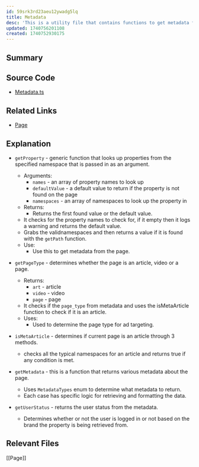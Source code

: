 ```yaml
---
id: 59srk3rd23aeu12ywadg5lq
title: Metadata
desc: 'This is a utility file that contains functions to get metadata from the page'
updated: 1740756201108
created: 1740752930175
---
```

## Summary

## Source Code
- [Metadata.ts](/ncu-ad-manager/src/Utils/Page/Metadata.ts)


## Related Links
- [Page](/ncu-ad-manager/src/Utils/Page/Page.ts)

## Explanation 
- `getProperty` - generic function that looks up properties from the specified namespace that is passed in as an argument. 
  - Arguments: 
    - `names` - an array of property names to look up
    - `defaultValue` - a default value to return if the property is not found on the page
    - `namespaces` - an array of namespaces to look up the property in
  - Returns: 
    - Returns the first found value or the default value. 
  - It checks for the property names to check for, if it empty then it logs a warning and returns the default value. 
  - Grabs the validnamespaces and then returns a value if it is found with the `getPath` function. 
  - Use: 
    - Use this to get metadata from the page. 

- `getPageType` - determines whether the page is an article, video or a page. 
  - Returns: 
    - `art` - article
    - `video` - video
    - `page` - page
  - It checks if the `page_type` from metadata and uses the isMetaArticle function to check if it is an article. 
  - Uses: 
    - Used to determine the page type for ad targeting. 
  
- `isMetaArticle` - determines if current page is an article through 3 methods.
  - checks all the typical namespaces for an article and returns true if any condition is met. 

- `getMetadata` - this is a function that returns various metadata about the page. 
  - Uses `MetadataTypes` enum to determine what metadata to return. 
  - Each case has specific logic for retrieving and formatting the data.

- `getUserStatus` - returns the user status from the metadata.
  - Determines whether or not the user is logged in or not based on the brand the property is being retrieved from. 

## Relevant Files
[[Page]]
